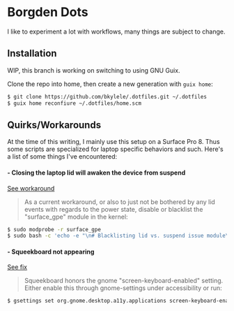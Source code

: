 # Borgden Dots

I like to experiment a lot with workflows, many things are subject to change.

## Installation

WIP, this branch is working on switching to using GNU Guix.

Clone the repo into home, then create a new generation with `guix home`:

```bash
$ git clone https://github.com/bkylele/.dotfiles.git ~/.dotfiles
$ guix home reconfiure ~/.dotfiles/home.scm
```

## Quirks/Workarounds

At the time of this writing, I mainly use this setup on a Surface Pro 8.
Thus some scripts are specialized for laptop specific behaviors and such. Here's a list of some things I've encountered:

#### - Closing the laptop lid will awaken the device from suspend
[See workaround](https://github.com/linux-surface/linux-surface/wiki/Known-Issues-and-FAQ#suspend-aka-sleep-vs-lid-closingopening-events)

> As a current workaround, or also to just not be bothered by any lid events with regards to the power state, disable or blacklist the "surface_gpe" module in the kernel:
```bash
$ sudo modprobe -r surface_gpe
$ sudo bash -c 'echo -e "\n# Blacklisting lid vs. suspend issue module\nblacklist surface_gpe" >> /etc/modprobe.d/blacklist.conf'
```

#### - Squeekboard not appearing
[See fix](https://github.com/droidian/squeekboard?tab=readme-ov-file#running)

> Squeekboard honors the gnome "screen-keyboard-enabled" setting. Either enable this through gnome-settings under accessibility or run:
```bash
$ gsettings set org.gnome.desktop.a11y.applications screen-keyboard-enabled true
```
